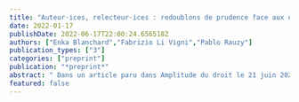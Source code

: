 ```yaml
---
title: "Auteur·ices, relecteur·ices : redoublons de prudence face aux effets de modes technologiques"
date: 2022-01-17
publishDate: 2022-06-17T22:00:24.656518Z
authors: ["Enka Blanchard","Fabrizio Li Vigni","Pablo Rauzy"]
publication_types: ["3"]
categories: ["preprint"]
publication: "*preprint*"
abstract: " Dans un article paru dans Amplitude du droit le 21 juin 2022, le juriste Serge Surin élabore une défense du vote électronique reposant sur la chaîne de blocs (CDB) ou blockchain. Cet article commet de nombreuses erreurs méthodologiques, notamment par sa gestion des sources --- utilisation non critique de propagande d'État et de produits publicitaires --- ainsi que par une certaine incompréhension des technologies étudiées. Ayant l'habitude de travailler aux interfaces disciplinaires, nous souhaitons sonner l'alarme sur de telles pratiques, facilitées par l'analyse d'un outil technologique sans collaborer avec les personnes ayant l'expertise nécessaire. Nous  proposons donc ici une critique et une réfutation détaillée, et interrogeons la rigueur du mécanisme d'évaluation par les pairs censé avoir eu lieu. "
featured: false
---
```


